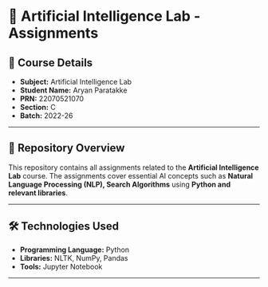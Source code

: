 # 🤖 Artificial Intelligence Lab - Assignments

## 📝 **Course Details**
- **Subject:** Artificial Intelligence Lab  
- **Student Name:** Aryan Paratakke  
- **PRN:** 22070521070
- **Section:**  C
- **Batch:**   2022-26

---

## 📂 **Repository Overview**
This repository contains all assignments related to the **Artificial Intelligence Lab** course. The assignments cover essential AI concepts such as **Natural Language Processing (NLP), Search Algorithms** using **Python and relevant libraries**.

---

## 🛠 **Technologies Used**
- **Programming Language:** Python  
- **Libraries:** NLTK, NumPy, Pandas
- **Tools:** Jupyter Notebook

---

